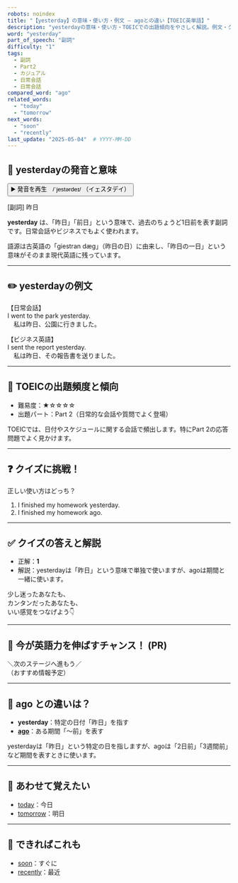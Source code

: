 ```yaml
---
robots: noindex
title: "【yesterday】の意味・使い方・例文 ― agoとの違い【TOEIC英単語】"
description: "yesterdayの意味・使い方・TOEICでの出題傾向をやさしく解説。例文・クイズ付きでagoとの違いもわかりやすく学べます。"
word: "yesterday"
part_of_speech: "副詞"
difficulty: "1"
tags:
  - 副詞
  - Part2
  - カジュアル
  - 日常会話
  - 日常会話
compared_word: "ago"
related_words:
  - "today"
  - "tomorrow"
next_words:
  - "soon"
  - "recently"
last_update: "2025-05-04"  # YYYY-MM-DD
---
```


## 🔰 yesterdayの発音と意味

<button class="play-audio" onclick="playTTS('yesterday')">
  <span class="play-audio-main">
    ▶️ 発音を再生　/ˈjestərdeɪ/
  </span>
  <span class="play-audio-sub">
    （イェスタデイ）
  </span>
</button>

[副詞] 昨日

**yesterday** は、「昨日」「前日」という意味で、過去のちょうど1日前を表す副詞です。日常会話やビジネスでもよく使われます。

語源は古英語の「giestran dæg」（昨日の日）に由来し、「昨日の一日」という意味がそのまま現代英語に残っています。

---

## ✏️ yesterdayの例文

【日常会話】  
I went to the park yesterday.  
　私は昨日、公園に行きました。

【ビジネス英語】  
I sent the report yesterday.  
　私は昨日、その報告書を送りました。

---

## 🎯 TOEICの出題頻度と傾向

- 難易度：★☆☆☆☆
- 出題パート：Part 2（日常的な会話や質問でよく登場）

TOEICでは、日付やスケジュールに関する会話で頻出します。特にPart 2の応答問題でよく見かけます。

---

## ❓ クイズに挑戦！

正しい使い方はどっち？

1. I finished my homework yesterday.  
2. I finished my homework ago.

---

## ✅ クイズの答えと解説

- 正解：**1**
- 解説：yesterdayは「昨日」という意味で単独で使いますが、agoは期間と一緒に使います。

少し迷ったあなたも、  
カンタンだったあなたも、  
いい感覚をつなげよう👇️

---

## 🚀 今が英語力を伸ばすチャンス！ (PR)

<div class="info-center">
＼次のステージへ進もう／<br>  
（おすすめ情報予定）
</div>

---

## 🤔  ago との違いは？

- **yesterday**：特定の日付「昨日」を指す
- **[ago](/ago)**：ある期間「～前」を表す

yesterdayは「昨日」という特定の日を指しますが、agoは「2日前」「3週間前」など期間を表すときに使います。

---

## 🧩 あわせて覚えたい

- [today](/today)：今日
- [tomorrow](/tomorrow)：明日

---

## 📖 できればこれも

- [soon](/soon)：すぐに
- [recently](/recently)：最近

<!-- cvid: aid21_bid07 -->
